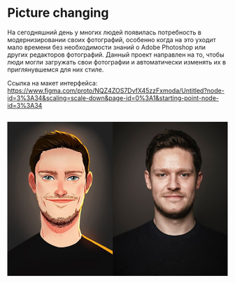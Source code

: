 # Picture changing #

На сегодняшний день у многих людей появилась потребность в модернизировании своих фотографий, особенно когда на это уходит мало времени без необходимости знаний о Adobe Photoshop или других редакторов фотографий. Данный проект направлен на то, чтобы люди могли загружать свои фотографии и автоматически изменять их в приглянувшемся для них стиле.

Ссылка на макет интерфейса: https://www.figma.com/proto/NQZ4ZOS7DvfX45zzFxmoda/Untitled?node-id=3%3A34&scaling=scale-down&page-id=0%3A1&starting-point-node-id=3%3A34

![photo.png](photo.jpg)
---
